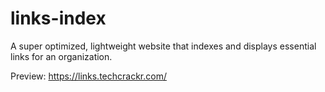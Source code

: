 # links-index
A super optimized, lightweight website that indexes and displays essential links for an organization.

Preview: https://links.techcrackr.com/
